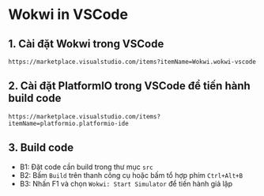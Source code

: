 # Wokwi in VSCode
## 1. Cài đặt Wokwi trong VSCode
```
https://marketplace.visualstudio.com/items?itemName=Wokwi.wokwi-vscode
```
## 2. Cài đặt PlatformIO trong VSCode để tiến hành build code
```
https://marketplace.visualstudio.com/items?itemName=platformio.platformio-ide
```

## 3. Build code
- B1: Đặt code cần build trong thư mục `src`
- B2: Bấm `Build` trên thanh công cụ hoặc bấm tổ hợp phím `Ctrl+Alt+B`
- B3: Nhấn F1 và chọn `Wokwi: Start Simulator` để tiến hành giả lập